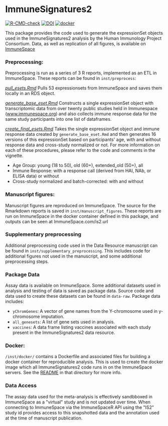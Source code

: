 # ImmuneSignatures2

[![R-CMD-check](https://github.com/RGLab/ImmuneSignatures2/workflows/R-CMD-check/badge.svg)](https://github.com/RGLab/ImmuneSignatures2/actions)
[![DOI](https://zenodo.org/badge/252603828.svg)](https://zenodo.org/badge/latestdoi/252603828)
[![docker](https://github.com/RGLab/ImmuneSignatures2/actions/workflows/docker-build.yaml/badge.svg)](https://hub.docker.com/r/rglab/immunesignatures2)

This package provides the code used to generate the expressionSet objects used in the ImmuneSignatures2 analysis by the Human Immunology Project Consortium. Data, as well as replication of all figures, is available on [ImmuneSpace](www.immunespace.org/is2.url)

### Preprocessing:

Preprocessing is run as a series of 3 R reports, implemented as an ETL in ImmuneSpace. These reports can be found in `inst/preprocess`: 

[_pull_esets.Rmd_](/inst/preprocess/pull_esets.Rmd) 
Pulls 53 expressionsets from ImmuneSpace and saves them locally in an RDS object. 

[_generate_base_eset.Rmd_](/inst/preprocess/generate_base_eset.Rmd) 
Constructs a single expressionSet object with transcriptomic data from over twenty public studies held in Immunespace (www.immunespace.org) and also collects immune response data for the same study participants into one list of dataframes.

[_create_final_esets.Rmd_](/inst/preprocess/create_final_esets.Rmd) 
Takes the single expressionSet object and immune response data created by `generate_base_eset.Rmd` and then generates 16 versions of this expressionSet based on participants' age, with and without response data and cross-study normalized or not. For more information on each of these procedures, please refer to the code and comments in the vignette.

- Age Group: young (18 to 50), old (60+), extended_old (50+), all
- Immune Response: with a response call (derived from HAI, NAb, or ELISA data) or without
- Cross-study normalized and batch-corrected: with and without

### Manuscript figures: 

Manuscript figures are reproduced on ImmuneSpace. The source for the Rmarkdown reports is saved in `inst/manuscript_figures`. These reports are run on ImmuneSpace in the docker container defined in this package, and outputs can be seen at ImmuneSpace.com/is2.url

### Supplementary preprocessing

Additional preprocessing code used in the Data Resource manuscript can be found in `inst/supplementary_preprocessing`. This includes code for additional figures not used in the manuscript, and some additional preprocessing steps.

### Package Data
Assay data is available on ImmuneSpace. Some additional datasets used in analysis and testing of data is saved as package data. Source code and data used to create these datasets can be found in `data-raw`. Package data includes:   
* `yChromGenes`: A vector of gene names from the Y-chromosome used in y-chromosome imputation.  
* `all_genesets`: A list of gene sets used in analysis.  
* `vaccines`: A data frame listing vaccines associated with each study present in the ImmuneSignatures2 data resource.  

### Docker:

`/inst/docker/` contains a Dockerfile and associated files for building a docker container for reproducible analysis. This is used to create the docker image which all ImmuneSignatures2 code runs in on the ImmuneSpace servers. See the [README](/inst/docker/README.md) in that directory for more info.

### Data Access

The assay data used for the meta-analysis is effectively sandbboxed in ImmuneSpace as a "virtual" study and is not updated over time. When connecting to ImmuneSpace via the ImmuneSpaceR API using the "IS2" study id provides access to this snapshotted data and the annotation used at the time of manuscript publication.
